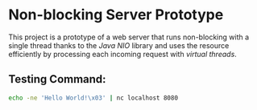 # Non-blocking Server Prototype

This project is a prototype of a web server that runs non-blocking with a single thread thanks to the _Java NIO_ library and uses the resource efficiently by processing each incoming request with _virtual threads_.

## Testing Command:

```bash
echo -ne 'Hello World!\x03' | nc localhost 8080
```
